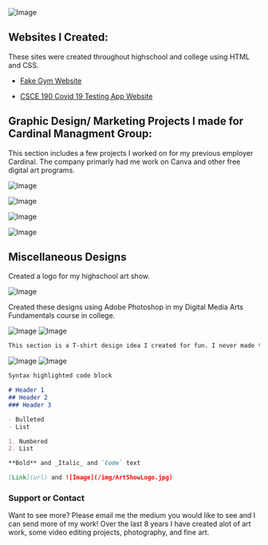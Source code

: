 ![Image](/img/SavannaShaver_LinkedIn_Banner.png)


## Websites I Created:  

These sites were created throughout highschool and college using HTML and CSS.


- [Fake Gym Website](https://artsyone.github.io/meldorsgym/index.html)

- [CSCE 190 Covid 19 Testing App Website](https://SavannaShaver.github.io)


## Graphic Design/ Marketing Projects I made for Cardinal Managment Group:

This section includes a few projects I worked on for my previous employer Cardinal. The company primarly had me work on Canva and other free digital art programs.

![Image](/img/WeAreHiring_thumbnail.jpg)

![Image](/img/DoorClosingAd_thumbnail.jpg)

![Image](/img/Poster-AD-Redtail_thumbnail.jpg)

![Image](/img/snapchatFilterRedtail_thumbnail.jpg)


## Miscellaneous Designs


Created a logo for my highschool art show.

   ![Image](/img/ArtShowLogo_thumbnail.jpg)



Created these designs using Adobe Photoshop in my Digital Media Arts Fundamentals course in college.

   ![Image](/img/SelfReflection_thumbnail.jpg)
   ![Image](/img/WordsCombined.jpg)  


```markdown
This section is a T-shirt design idea I created for fun. I never made the shirt but I did edit it on to one of my brother's pictures to give a visual of the finished product.
```
![Image](/img/AnatomyPaint.jpg)
![Image](/img/TshirtDesign.jpg)









```markdown
Syntax highlighted code block

# Header 1
## Header 2
### Header 3

- Bulleted
- List

1. Numbered
2. List

**Bold** and _Italic_ and `Code` text

[Link](url) and ![Image](/img/ArtShowLogo.jpg)
```

### Support or Contact

Want to see more? Please email me the medium you would like to see and I can send more of my work! Over the last 8 years I have created alot of art work, some video editing projects, photography, and fine art.
